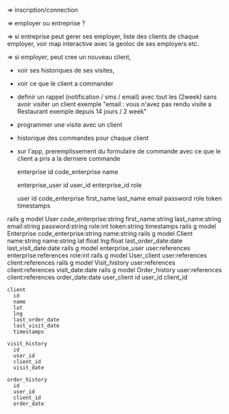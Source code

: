 => inscription/connection

=> employer ou entreprise ?

=> si entreprise peut gerer ses employer, liste des clients de chaque employer,
  voir map interactive avec la geoloc de ses employers etc.

=> si employer, peut cree un nouveau client,

  - voir ses historiques de ses visites,
  - voir ce que le client a commander
  - definir un rappel (notification / sms / email) avec tout les (2week) sans avoir visiter un client
  exemple "email : vous n'avez pas rendu visite a Restaurant exemple depuis 14 jours / 2 week"
  - programmer une visite avec un client
  - historique des commandes pour chaque client
  - sur l'app, preremplissement du formulaire de commande avec ce que le client a pris a
    la derniere commande


    enterprise
      id
      code_enterprise
      name

    enterprise_user
      id
      user_id
      enterprise_id
      role

    user
      id
      code_enterprise
      first_name
      last_name
      email
      password
      role
      token
      timestamps

rails g model User code_enterprise:string first_name:string last_name:string email:string password:string role:int token:string timestamps
rails g model Enterprise code_enterprise:string name:string
rails g model Client name:string name:string lat:float lng:float last_order_date:date last_visit_date:date
rails g model enterprise_user user:references enterprise:references role:int
rails g model User_client user:references client:references
rails g model Visit_history user:references client:references visit_date:date
rails g model Order_history user:references client:references order_date:date
    user_client
      id
      user_id
      client_id

    client
      id
      name
      lat
      lng
      last_order_date
      last_visit_date
      timestamps

    visit_history
      id
      user_id
      client_id
      visit_date

    order_history
      id
      user_id
      client_id
      order_date
